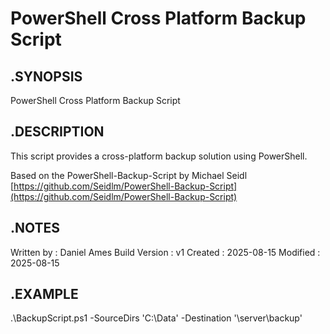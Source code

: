 # PowerShell Cross Platform Backup Script

## .SYNOPSIS

PowerShell Cross Platform Backup Script

## .DESCRIPTION

This script provides a cross-platform backup solution using PowerShell.

Based on the PowerShell-Backup-Script by Michael Seidl
[https://github.com/Seidlm/PowerShell-Backup-Script](https://github.com/Seidlm/PowerShell-Backup-Script)

## .NOTES

Written by      : Daniel Ames
Build Version   : v1
Created         : 2025-08-15
Modified        : 2025-08-15

## .EXAMPLE

.\BackupScript.ps1 -SourceDirs 'C:\Data' -Destination '\\server\backup'
